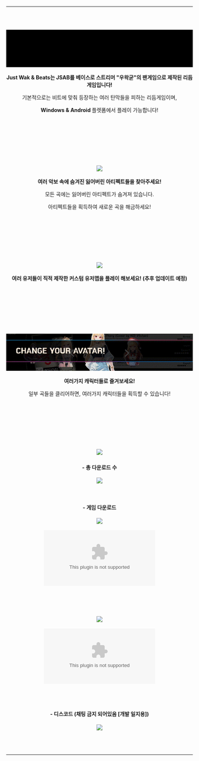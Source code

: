 <div align = "center">
  

#  ‍ 
  
-----------------------------


</br></br>
  
<img src = "imgs/comp1.gif"></br>

  
<b> Just Wak & Beats는 JSAB를 베이스로 스트리머 "우왁굳"의 팬게임으로 제작된 리듬게임입니다! </b>

기본적으로는 비트에 맞춰 등장하는 여러 탄막들을 피하는 리듬게임이며, 

<b> Windows & Android </b> 플렛폼에서 플레이 가능합니다!
  
</br></br>

#  ‍ 
  
<img src = "imgs/comp2.gif"></br>

<b> 여러 악보 속에 숨겨진 잃어버린 아티펙트들을 찾아주세요! </b>

모든 곡에는 잃어버린 아티펙트가 숨겨져 있습니다.

아티펙트들을 획득하여 새로운 곡을 해금하세요!
  
</br></br>

#  ‍ 
  
<img src = "imgs/comp3.gif"></br>

<b> 여러 유저들이 직적 제작한 커스텀 유저맵을 플레이 해보세요! (추후 업데이트 예정) </b>

</br></br>


#  ‍ 
  
<img src = "imgs/comp4.gif"></br>

<b> 여러가지 캐릭터들로 즐겨보세요! </b>

일부 곡들을 클리어하면, 여러가지 캐릭터들을 획득할 수 있습니다!
  
</br></br>


#  ‍ 
  
<img src = "imgs/spr_W.png">

#### - 총 다운로드 수

![](https://img.shields.io/github/downloads/ABER1047/Just_Wak_and_Beats/total?color=866AFF)

</br>

#### - 게임 다운로드 

<img src = "https://i.namu.wiki/i/5_EcvDoWyxeLt9pwmk7gee3dHfhG1bsRdiIAYlPt0CrZImenrS3-m3A_S3XM7VDTWn-sI-fysbagnf845BTJY4TsYFOD-LzdiWDwtAMVlxNJdSudXbuc7L0eAz144rZSTaPgJza7vbA-kHGdFOZAGg.svg"></br>

[![](https://img.shields.io/github/downloads/ABER1047/Just_Wak_and_Beats/CBT2.5m/Just.Wak.and.Beats.2.5.apk?color=98FF6A&label=Download&style=for-the-badge)](https://github.com/ABER1047/Just_Wak_and_Beats/releases/download/CBT2.5m/Just.Wak.and.Beats.2.5.apk)


</br></br></br>

<img src = "https://i.namu.wiki/i/NtJcyi9idyd0cVnhg7U-hNy0gglul4_sIHT4XXQVZ4YUtFKScAaXFefjFM2gPBJtcgrEJrNB5lbOXxyr3DsPKd6xggeNX82qX2t_SJeGgC4vo9CkUAUnY_O4b2FnbBtWMJPJsPb0IEVDSYwQLnI6rg.svg"></br>

[![](https://img.shields.io/github/downloads/ABER1047/Just_Wak_and_Beats/CBT2.04/Just.Wak.and.Beats.Beta.2.04.zip?color=6AE2FF&label=Download&style=for-the-badge)](https://github.com/ABER1047/Just_Wak_and_Beats/releases/download/CBT2.04/Just.Wak.and.Beats.Beta.2.04.zip)

</br></br>

#### - 디스코드 (채팅 금지 되어있음 [개발 일지용])

[![](https://discordapp.com/api/guilds/958378000414568558/embed.png?style=banner2)](https://discord.gg/hzbCTRemqq)

</br></br>


</div>

-----------------------------
##
